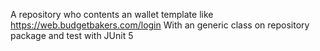 A repository who contents an wallet template like https://web.budgetbakers.com/login 
With an generic class on repository package and test with JUnit 5
